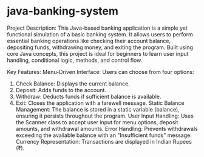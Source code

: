 # java-banking-system
Project Description:
This Java-based banking application is a simple yet functional simulation of a basic banking system. It allows users to perform essential banking operations like checking their account balance, depositing funds, withdrawing money, and exiting the program. Built using core Java concepts, this project is ideal for beginners to learn user input handling, conditional logic, methods, and control flow.

Key Features:
Menu-Driven Interface: Users can choose from four options:
1. Check Balance: Displays the current balance.
2. Deposit: Adds funds to the account.
3. Withdraw: Deducts funds if sufficient balance is available.
4. Exit: Closes the application with a farewell message.
Static Balance Management: The balance is stored in a static variable (balance), ensuring it persists throughout the program.
User Input Handling: Uses the Scanner class to accept user input for menu options, deposit amounts, and withdrawal amounts.
Error Handling: Prevents withdrawals exceeding the available balance with an "Insufficient funds" message.
Currency Representation: Transactions are displayed in Indian Rupees (₹).
